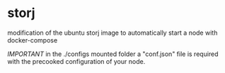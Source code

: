 # storj
modification of the ubuntu storj image to automatically start a node with docker-compose

*IMPORTANT* in the ./configs mounted folder a "conf.json" file is required with the precooked configuration of your node.
